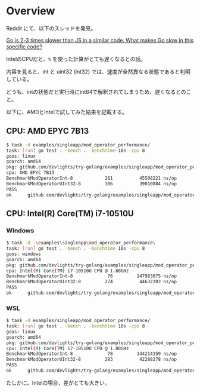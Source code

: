 # Overview

Reddit にて、以下のスレッドを発見。

[Go is 2-3 times slower than JS in a similar code. What makes Go slow in this specific code?](https://www.reddit.com/r/golang/comments/11spdom/go_is_23_times_slower_than_js_in_a_similar_code)

IntelのCPUだと、```%``` を使った計算がとても遅くなるとの話。

内容を見ると、int と uint32 (int32) では、速度が全然異なる状態であると判明している。

どうも、intの状態だと実行時にint64で解釈されてしまうため、遅くなるとのこと。

以下に、AMDとIntelで試してみた結果を記載する。

## CPU: AMD EPYC 7B13

```sh
$ task -d examples/singleapp/mod_operator_performance/
task: [run] go test . -bench . -benchtime 10s -cpu 8
goos: linux
goarch: amd64
pkg: github.com/devlights/try-golang/examples/singleapp/mod_operator_performance
cpu: AMD EPYC 7B13
BenchmarkModOperatorInt-8            261          45508221 ns/op
BenchmarkModOperatorUInt32-8         306          39010884 ns/op
PASS
ok      github.com/devlights/try-golang/examples/singleapp/mod_operator_performance     32.406s
```

## CPU: Intel(R) Core(TM) i7-10510U

### Windows

```sh
$ task -d .\examples\singleapp\mod_operator_performance\
task: [run] go test . -bench . -benchtime 10s -cpu 8
goos: windows
goarch: amd64
pkg: github.com/devlights/try-golang/examples/singleapp/mod_operator_performance
cpu: Intel(R) Core(TM) i7-10510U CPU @ 1.80GHz
BenchmarkModOperatorInt-8             76         147983075 ns/op
BenchmarkModOperatorUInt32-8         274          44632203 ns/op
PASS
ok      github.com/devlights/try-golang/examples/singleapp/mod_operator_performance     28.765s
```

### WSL

```sh
$ task -d examples/singleapp/mod_operator_performance/
task: [run] go test . -bench . -benchtime 10s -cpu 8
goos: linux
goarch: amd64
pkg: github.com/devlights/try-golang/examples/singleapp/mod_operator_performance
cpu: Intel(R) Core(TM) i7-10510U CPU @ 1.80GHz
BenchmarkModOperatorInt-8             78         144214159 ns/op
BenchmarkModOperatorUInt32-8         283          42288278 ns/op
PASS
ok      github.com/devlights/try-golang/examples/singleapp/mod_operator_performance     27.647s
```

たしかに、Intelの場合、差がとても大きい。

